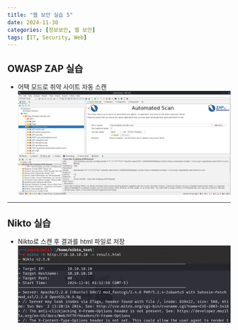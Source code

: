 ```yaml
---
title: "웹 보안 실습 5"
date: 2024-11-30
categories: [정보보안, 웹 보안]
tags: [IT, Security, Web]
---
```


## OWASP ZAP 실습

- 어택 모드로 취약 사이트 자동 스캔
![](assets/img/정보보안/실습/W_5-1.jpg)

---

## Nikto 실습

- Nikto로 스캔 후 결과를 html 파일로 저장
![](assets/img/정보보안/실습/W_5-2.jpg)